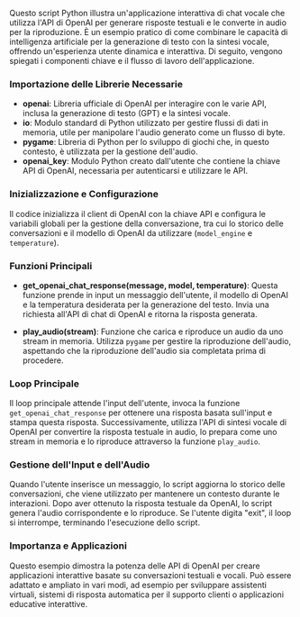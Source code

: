 Questo script Python illustra un'applicazione interattiva di chat vocale che utilizza l'API di OpenAI per generare risposte testuali e le converte in audio per la riproduzione. È un esempio pratico di come combinare le capacità di intelligenza artificiale per la generazione di testo con la sintesi vocale, offrendo un'esperienza utente dinamica e interattiva. Di seguito, vengono spiegati i componenti chiave e il flusso di lavoro dell'applicazione.

### Importazione delle Librerie Necessarie

- **openai**: Libreria ufficiale di OpenAI per interagire con le varie API, inclusa la generazione di testo (GPT) e la sintesi vocale.
- **io**: Modulo standard di Python utilizzato per gestire flussi di dati in memoria, utile per manipolare l'audio generato come un flusso di byte.
- **pygame**: Libreria di Python per lo sviluppo di giochi che, in questo contesto, è utilizzata per la gestione dell'audio.
- **openai_key**: Modulo Python creato dall'utente che contiene la chiave API di OpenAI, necessaria per autenticarsi e utilizzare le API.

### Inizializzazione e Configurazione

Il codice inizializza il client di OpenAI con la chiave API e configura le variabili globali per la gestione della conversazione, tra cui lo storico delle conversazioni e il modello di OpenAI da utilizzare (`model_engine` e `temperature`).

### Funzioni Principali

- **get_openai_chat_response(message, model, temperature)**: Questa funzione prende in input un messaggio dell'utente, il modello di OpenAI e la temperatura desiderata per la generazione del testo. Invia una richiesta all'API di chat di OpenAI e ritorna la risposta generata.

- **play_audio(stream)**: Funzione che carica e riproduce un audio da uno stream in memoria. Utilizza `pygame` per gestire la riproduzione dell'audio, aspettando che la riproduzione dell'audio sia completata prima di procedere.

### Loop Principale

Il loop principale attende l'input dell'utente, invoca la funzione `get_openai_chat_response` per ottenere una risposta basata sull'input e stampa questa risposta. Successivamente, utilizza l'API di sintesi vocale di OpenAI per convertire la risposta testuale in audio, lo prepara come uno stream in memoria e lo riproduce attraverso la funzione `play_audio`.

### Gestione dell'Input e dell'Audio

Quando l'utente inserisce un messaggio, lo script aggiorna lo storico delle conversazioni, che viene utilizzato per mantenere un contesto durante le interazioni. Dopo aver ottenuto la risposta testuale da OpenAI, lo script genera l'audio corrispondente e lo riproduce. Se l'utente digita "exit", il loop si interrompe, terminando l'esecuzione dello script.

### Importanza e Applicazioni

Questo esempio dimostra la potenza delle API di OpenAI per creare applicazioni interattive basate su conversazioni testuali e vocali. Può essere adattato e ampliato in vari modi, ad esempio per sviluppare assistenti virtuali, sistemi di risposta automatica per il supporto clienti o applicazioni educative interattive.

